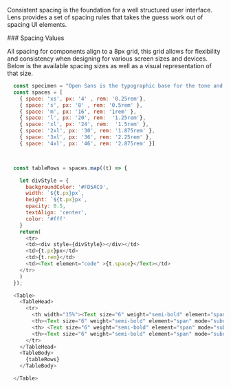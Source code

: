 <div class="component-desc"><p>Consistent spacing is the foundation for a well structured user interface. Lens provides a set of spacing rules that takes the guess work out of spacing UI elements.</p></div>

<div class="doc-section-divider"></div>

<section id="rules" class="doc-section">
### Spacing Values

All spacing for components align to a 8px grid, this grid allows for flexibility and consistency when designing for various screen sizes and devices. Below is the available spacing sizes as well as a visual representation of that size.
</section>

```js noeditor
  const specimen = "Open Sans is the typographic base for the tone and content of Lens’, Lookers design system"
  const spaces = [
    { space: 'xs', px: '4' , rem: '0.25rem'},
    { space: 's', px: '8' , rem: '0.5rem' },
    { space: 'm', px: '16', rem: '1rem' },
    { space: 'l', px: '20', rem:  '1.25rem'},
    { space: 'xl', px: '24', rem:  '1.5rem' },
    { space: '2xl', px: '30', rem: '1.875rem' },
    { space: '3xl', px: '36', rem: '2.25rem' },
    { space: '4xl', px: '46', rem: '2.875rem' }]



  const tableRows = spaces.map((t) => {

    let divStyle = {
      backgroundColor: '#FD5AC9',
      width: `${t.px}px`,
      height: `${t.px}px`,
      opacity: 0.5,
      textAlign: 'center',
      color: '#fff'
    }
    return(
      <tr>
      <td><div style={divStyle}></div></td>
      <td>{t.px}px</td>
      <td>{t.rem}</td>
      <td><Text element="code" >{t.space}</Text></td>
    </tr>
    )
  });

  <Table>
    <TableHead>
      <tr>
        <th width="15%"><Text size="6" weight="semi-bold" element="span" mode="subdued">SIZE</Text></th>
        <th><Text size="6" weight="semi-bold" element="span" mode="subdued">PX VALUE</Text></th>
        <th> <Text size="6" weight="semi-bold" element="span" mode="subdued">REM VALUE</Text></th>
        <th><Text size="6" weight="semi-bold" element="span" mode="subdued">LENS REFERENCE</Text></th>
      </tr>
    </TableHead>
    <TableBody>
      {tableRows}
    </TableBody>

  </Table>
```


